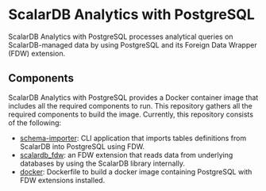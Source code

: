 # ScalarDB Analytics with PostgreSQL

ScalarDB Analytics with PostgreSQL processes analytical queries on ScalarDB-managed data by using PostgreSQL and its Foreign Data Wrapper (FDW) extension.

## Components

ScalarDB Analytics with PostgreSQL provides a Docker container image that includes all the required components to run. This repository gathers all the required components to build the image. Currently, this repository consists of the following:

- [schema-importer](./schema-importer): CLI application that imports tables definitions from ScalarDB into PostgreSQL using FDW.
- [scalardb_fdw](./scalardb_fdw/docs): an FDW extension that reads data from underlying databases by using the ScalarDB library internally.
- [docker](./docker): Dockerfile to build a docker image containing PostgreSQL with FDW extensions installed.
